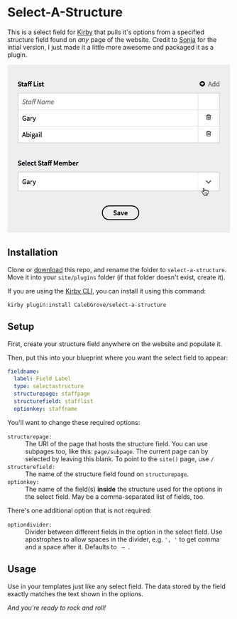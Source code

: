# Select-A-Structure

This is a select field for [Kirby](https://getkirby.com) that pulls it's options from a specified structure field found on _any_ page of the website. Credit to [Sonja](https://forum.getkirby.com/t/fetch-query-from-parent-page/1290/6) for the intial version, I just made it a little more awesome and packaged it as a plugin.

![](select-a-structure.gif)

## Installation

Clone or [download](https://github.com/CalebGrove/select-a-structure/archive/master.zip) this repo, and rename the folder to `select-a-structure`. Move it into your `site/plugins` folder (if that folder doesn't exist, create it).

If you are using the [Kirby CLI](https://github.com/getkirby/cli), you can install it using this command:

~~~~
kirby plugin:install CalebGrove/select-a-structure
~~~~

## Setup

First, create your structure field anywhere on the website and populate it.

Then, put this into your blueprint where you want the select field to appear:

~~~~ yaml
fieldname:
  label: Field Label
  type: selectastructure
  structurepage: staffpage
  structurefield: stafflist
  optionkey: staffname
~~~~

You'll want to change these required options:

<dl>
<dt><code>structurepage:</code></td>
<dd>The URI of the page that hosts the structure field. You can use subpages too, like this: <code>page/subpage</code>. The current page can by selected by leaving this blank. To point to the <code>site()</code> page, use <code>/</code></dd>

<dt><code>structurefield:</code></dt>
<dd>The name of the structure field found on <code>structurepage</code>.</dd>

<dt><code>optionkey:</code></dt>
<dd>The name of the field(s) <strong>inside</strong> the structure used for the options in the select field. May be a comma-separated list of fields, too.</dd>
</dl>

There's one additional option that is not required:

<dl>
<dt><code>optiondivider:</code></dt>
<dd>Divider between different fields in the option in the select field. Use apostrophes to allow spaces in the divider, e.g. <code>', '</code> to get comma and a space after it. Defaults to <code> — </code>.</dd>
</dl>

## Usage

Use in your templates just like any select field. The data stored by the field exactly matches the text shown in the options.

_And you're ready to rock and roll!_
